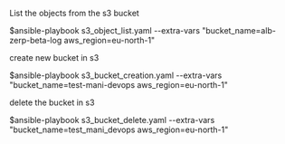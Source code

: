 

List the  objects from the s3 bucket 

$ansible-playbook s3_object_list.yaml --extra-vars "bucket_name=alb-zerp-beta-log aws_region=eu-north-1"

create new bucket in s3 

$ansible-playbook s3_bucket_creation.yaml --extra-vars "bucket_name=test-mani-devops aws_region=eu-north-1"

delete the bucket in s3 

$ansible-playbook s3_bucket_delete.yaml --extra-vars "bucket_name=test_mani_devops aws_region=eu-north-1"
